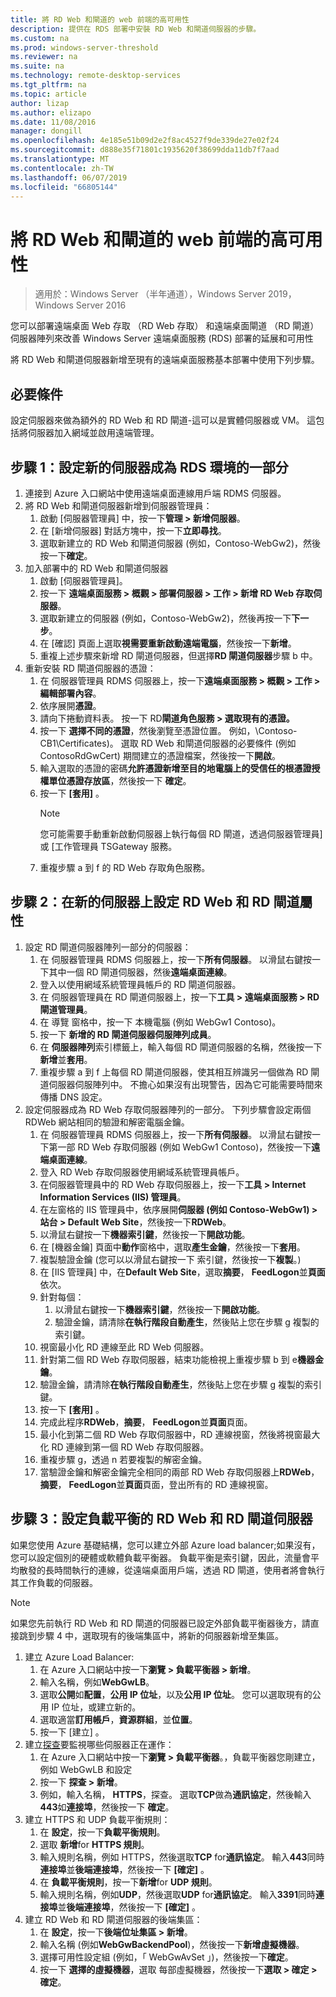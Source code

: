 ```yaml
---
title: 將 RD Web 和閘道的 web 前端的高可用性
description: 提供在 RDS 部署中安裝 RD Web 和閘道伺服器的步驟。
ms.custom: na
ms.prod: windows-server-threshold
ms.reviewer: na
ms.suite: na
ms.technology: remote-desktop-services
ms.tgt_pltfrm: na
ms.topic: article
author: lizap
ms.author: elizapo
ms.date: 11/08/2016
manager: dongill
ms.openlocfilehash: 4e185e51b09d2e2f8ac4527f9de339de27e02f24
ms.sourcegitcommit: d888e35f71801c1935620f38699dda11db7f7aad
ms.translationtype: MT
ms.contentlocale: zh-TW
ms.lasthandoff: 06/07/2019
ms.locfileid: "66805144"
---
```

# <a name="add-high-availability-to-the-rd-web-and-gateway-web-front"></a>將 RD Web 和閘道的 web 前端的高可用性

>適用於：Windows Server （半年通道），Windows Server 2019，Windows Server 2016


您可以部署遠端桌面 Web 存取 （RD Web 存取） 和遠端桌面閘道 （RD 閘道） 伺服器陣列來改善 Windows Server 遠端桌面服務 (RDS) 部署的延展和可用性 

將 RD Web 和閘道伺服器新增至現有的遠端桌面服務基本部署中使用下列步驟。  

## <a name="pre-requisites"></a>必要條件

設定伺服器來做為額外的 RD Web 和 RD 閘道-這可以是實體伺服器或 VM。 這包括將伺服器加入網域並啟用遠端管理。

## <a name="step-1-configure-the-new-server-to-be-part-of-the-rds-environment"></a>步驟 1：設定新的伺服器成為 RDS 環境的一部分

1. 連接到 Azure 入口網站中使用遠端桌面連線用戶端 RDMS 伺服器。
2. 將 RD Web 和閘道伺服器新增到伺服器管理員：
    1. 啟動 [伺服器管理員] 中，按一下**管理 > 新增伺服器**。   
    2. 在 [新增伺服器] 對話方塊中，按一下**立即尋找**。   
    3. 選取新建立的 RD Web 和閘道伺服器 (例如，Contoso-WebGw2)，然後按一下**確定**。
3. 加入部署中的 RD Web 和閘道伺服器  
    1. 啟動 [伺服器管理員]。  
    2. 按一下 **遠端桌面服務 > 概觀 > 部署伺服器 > 工作 > 新增 RD Web 存取伺服器**。   
    3. 選取新建立的伺服器 (例如，Contoso-WebGw2)，然後再按一下**下一步**。  
    4. 在 [確認] 頁面上選取**視需要重新啟動遠端電腦**，然後按一下**新增**。  
    5. 重複上述步驟來新增 RD 閘道伺服器，但選擇**RD 閘道伺服器**步驟 b 中。
4. 重新安裝 RD 閘道伺服器的憑證：
   1. 在 伺服器管理員 RDMS 伺服器上，按一下**遠端桌面服務 > 概觀 > 工作 > 編輯部署內容**。  
   2. 依序展開**憑證**。  
   3. 請向下捲動資料表。 按一下 RD**閘道角色服務 > 選取現有的憑證。**  
   4. 按一下 **選擇不同的憑證**，然後瀏覽至憑證位置。 例如，\Contoso-CB1\Certificates)。 選取 RD Web 和閘道伺服器的必要條件 (例如 ContosoRdGwCert) 期間建立的憑證檔案，然後按一下**開啟**。  
   5. 輸入選取的憑證的密碼**允許憑證新增至目的地電腦上的受信任的根憑證授權單位憑證存放區**，然後按一下 **確定**。  
   6. 按一下 **[套用]** 。
      > [!NOTE] 
      > 您可能需要手動重新啟動伺服器上執行每個 RD 閘道，透過伺服器管理員] 或 [工作管理員 TSGateway 服務。
   7. 重複步驟 a 到 f 的 RD Web 存取角色服務。

## <a name="step-2-configure-rd-web-and-rd-gateway-properties-on-the-new-server"></a>步驟 2：在新的伺服器上設定 RD Web 和 RD 閘道屬性
1. 設定 RD 閘道伺服器陣列一部分的伺服器：
    1.  在 伺服器管理員 RDMS 伺服器上，按一下**所有伺服器**。 以滑鼠右鍵按一下其中一個 RD 閘道伺服器，然後**遠端桌面連線**。
    2.  登入以使用網域系統管理員帳戶的 RD 閘道伺服器。  
    3.  在 伺服器管理員在 RD 閘道伺服器上，按一下**工具 > 遠端桌面服務 > RD 閘道管理員**。  
    4.  在 導覽 窗格中，按一下 本機電腦 (例如 WebGw1 Contoso)。  
    5.  按一下 **新增的 RD 閘道伺服器伺服陣列成員**。  
    6.  在 **伺服器陣列**索引標籤上，輸入每個 RD 閘道伺服器的名稱，然後按一下 **新增**並**套用**。  
    7.  重複步驟 a 到 f 上每個 RD 閘道伺服器，使其相互辨識另一個做為 RD 閘道伺服器伺服陣列中。 不擔心如果沒有出現警告，因為它可能需要時間來傳播 DNS 設定。
2. 設定伺服器成為 RD Web 存取伺服器陣列的一部分。 下列步驟會設定兩個 RDWeb 網站相同的驗證和解密電腦金鑰。
    1.  在 伺服器管理員 RDMS 伺服器上，按一下**所有伺服器**。 以滑鼠右鍵按一下第一部 RD Web 存取伺服器 (例如 WebGw1 Contoso)，然後按一下**遠端桌面連線**。  
    2.  登入 RD Web 存取伺服器使用網域系統管理員帳戶。  
    3.  在伺服器管理員中的 RD Web 存取伺服器上，按一下**工具 > Internet Information Services (IIS) 管理員**。  
    4.  在左窗格的 IIS 管理員中，依序展開**伺服器 (例如 Contoso-WebGw1) > 站台 > Default Web Site**，然後按一下**RDWeb**。  
    5.  以滑鼠右鍵按一下**機器索引鍵**，然後按一下**開啟功能**。
    6.  在 [機器金鑰] 頁面中**動作**窗格中，選取**產生金鑰**，然後按一下**套用**。
    7.  複製驗證金鑰 (您可以以滑鼠右鍵按一下 索引鍵，然後按一下**複製**。)
    8.  在 [IIS 管理員] 中，在**Default Web Site**，選取**摘要**， **FeedLogon**並**頁面**依次。
    9. 針對每個：
        1.  以滑鼠右鍵按一下**機器索引鍵**，然後按一下**開啟功能**。
        2.  驗證金鑰，請清除**在執行階段自動產生**，然後貼上您在步驟 g 複製的索引鍵。
    10.  視窗最小化 RD 連線至此 RD Web 伺服器。  
    11.  針對第二個 RD Web 存取伺服器，結束功能檢視上重複步驟 b 到 e**機器金鑰**。
    12. 驗證金鑰，請清除**在執行階段自動產生**，然後貼上您在步驟 g 複製的索引鍵。
    13. 按一下 **[套用]** 。
    14. 完成此程序**RDWeb**，**摘要**， **FeedLogon**並**頁面**頁面。
    15. 最小化到第二個 RD Web 存取伺服器中，RD 連線視窗，然後將視窗最大化 RD 連線到第一個 RD Web 存取伺服器。  
    16. 重複步驟 g，透過 n 若要複製的解密金鑰。
    17. 當驗證金鑰和解密金鑰完全相同的兩部 RD Web 存取伺服器上**RDWeb**，**摘要**， **FeedLogon**並**頁面**頁面，登出所有的 RD 連線視窗。

## <a name="step-3-configure-load-balancing-for-the-rd-web-and-rd-gateway-servers"></a>步驟 3：設定負載平衡的 RD Web 和 RD 閘道伺服器

如果您使用 Azure 基礎結構，您可以建立外部 Azure load balancer;如果沒有，您可以設定個別的硬體或軟體負載平衡器。 負載平衡是索引鍵，因此，流量會平均散發的長時間執行的連線，從遠端桌面用戶端，透過 RD 閘道，使用者將會執行其工作負載的伺服器。

> [!NOTE] 
> 如果您先前執行 RD Web 和 RD 閘道的伺服器已設定外部負載平衡器後方，請直接跳到步驟 4 中，選取現有的後端集區中，將新的伺服器新增至集區。

1.  建立 Azure Load Balancer:  
    1.  在 Azure 入口網站中按一下**瀏覽 > 負載平衡器 > 新增**。  
    2.  輸入名稱，例如**WebGwLB**。  
    3.  選取**公開**如**配置**，**公用 IP 位址**，以及**公用 IP 位址**。 您可以選取現有的公用 IP 位址，或建立新的。 
    4.  選取適當**訂用帳戶**，**資源群組**，並**位置**。
    5.  按一下 [建立]  。  
2. 建立[探查](https://azure.microsoft.com/documentation/articles/load-balancer-custom-probe-overview/)要監視哪些伺服器正在運作：  
    1.  在 Azure 入口網站中按一下**瀏覽 > 負載平衡器**。，負載平衡器您剛建立，例如 WebGwLB 和設定  
    2.  按一下 **探查 > 新增**。  
    3.  例如，輸入名稱， **HTTPS**，探查。 選取**TCP**做為**通訊協定**，然後輸入**443**如**連接埠**，然後按一下  **確定**。   
3.  建立 HTTPS 和 UDP 負載平衡規則：  
    1.  在 **設定**，按一下**負載平衡規則**。  
    2.  選取 **新增**for **HTTPS 規則**。  
    3.  輸入規則名稱，例如 HTTPS，然後選取**TCP** for**通訊協定**。 輸入**443**同時**連接埠**並**後端連接埠**，然後按一下 **[確定]** 。  
    4.  在 **負載平衡規則**，按一下**新增**for **UDP 規則**。  
    5.  輸入規則名稱，例如**UDP**，然後選取**UDP** for**通訊協定**。 輸入**3391**同時**連接埠**並**後端連接埠**，然後按一下 **[確定]** 。  
4. 建立 RD Web 和 RD 閘道伺服器的後端集區：
      1. 在 **設定**，按一下**後端位址集區 > 新增**。   
      2. 輸入名稱 (例如**WebGwBackendPool**)，然後按一下**新增虛擬機器**。  
      3. 選擇可用性設定組 (例如，「 WebGwAvSet 」)，然後按一下**確定**。   
      4. 按一下 **選擇的虛擬機器**，選取 每部虛擬機器，然後按一下**選取 > 確定 > 確定**。
